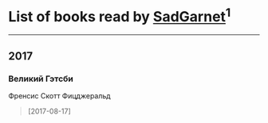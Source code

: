 # List of books read by [SadGarnet](http://vk.com/id169135125)<sup>1</sup>
---

## 2017

### Великий Гэтсби
Френсис Скотт Фицджеральд
> [2017-08-17] 



